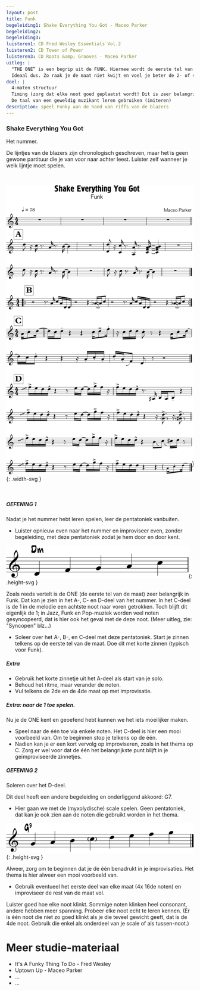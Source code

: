 ```yaml
---
layout: post
title: Funk
begeleiding1: Shake Everything You Got - Maceo Parker
begeleiding2:
begeleiding3:
luisteren1: CD Fred Wesley Essentials Vol.2
luisteren2: CD Tower of Power
luisteren3: CD Roots &amp; Grooves - Maceo Parker
uitleg: |
  "THE ONE” is een begrip uit de FUNK. Hiermee wordt de eerste tel van de maat bedoeld. Deze wordt in Funk erg benadrukt.
  Ideaal dus. Zo raak je de maat niet kwijt en voel je beter de 2- of 4-maten structuur.
doel: |
  4-maten structuur
  Timing (zorg dat elke noot goed geplaatst wordt! Dit is zeer belangrijk in Funk)
  De taal van een geweldig muzikant leren gebruiken (imiteren)
description: speel Funky aan de hand van riffs van de blazers
---
```


### Shake Everything You Got

Het nummer.

De lijntjes van de blazers zijn chronologisch geschreven, maar het is geen gewone partituur die je van voor naar achter leest. Luister zelf wanneer je welk lijntje moet spelen.

<br>

![Shake Everything you got thema](/assets/img/03-fu/IB-IM-FUNK3-SEYG-nummer.svg){: .width-svg }

<br>

##### OEFENING 1

Nadat je het nummer hebt leren spelen, leer de pentatoniek vanbuiten.

<ul class="disc">
  <li>Luister opnieuw even naar het nummer en improviseer even, zonder begeleiding, met deze pentatoniek zodat je hem door en door kent.</li>
</ul>


![Shake Everything you got pentatoniek](/assets/img/03-fu/IB-IM-FUNK3-SEYG-pentatoniek.svg){: .height-svg }

Zoals reeds vertelt is de ONE (de eerste tel van de maat) zeer belangrijk in Funk. Dat kan je zien in het A-, C- en D-deel van het nummer. In het C-deel is de 1 in de melodie een achtste noot naar voren getrokken. Toch blijft dit eigenlijk de 1; in Jazz, Funk en Pop-muziek worden veel noten gesyncopeerd, dat is hier ook het geval met de deze noot. (Meer uitleg, zie: "Syncopen" blz...)

<ul class="disc">
  <li>Soleer over het A-, B-, en C-deel met deze pentatoniek. Start je zinnen telkens op de eerste tel van de maat. Doe dit met korte zinnen (typisch voor Funk).</li>
</ul>


##### Extra

<ul class="disc">
  <li>Gebruik het korte zinnetje uit het A-deel als start van je solo.</li>
  <li>Behoud het ritme, maar verander de noten.</li>
  <li>Vul telkens de 2de en de 4de maat op met improvisatie.</li>
</ul>



##### Extra: naar de 1 toe spelen.

Nu je de ONE kent en geoefend hebt kunnen we het iets moeilijker maken.

<ul class="disc">
  <li>Speel naar de één toe via enkele noten. Het C-deel is hier een mooi voorbeeld van. Om te beginnen stop je telkens op de één.</li>
  <li>Nadien kan je er een kort vervolg op improviseren, zoals in het thema op C. Zorg er wel voor dat de één het belangrijkste punt blijft in je geïmproviseerde zinnetjes.</li>
</ul>

##### OEFENING 2
Soleren over het D-deel.

Dit deel heeft een andere begeleiding en onderliggend akkoord: G7.

<ul class="disc">
  <li>Hier gaan we met de (myxolydische) scale spelen. Geen pentatoniek, dat kan je ook zien aan de noten die gebruikt worden in het thema.</li>
</ul>

![Shake Everything you got scale over D-deel](/assets/img/03-fu/IB-IM-FUNK3-SEYG-scaleG7.svg){: .height-svg }

Alweer, zorg om te beginnen dat je de één benadrukt in je improvisaties. Het thema is hier alweer een mooi voorbeeld van.

<ul class="disc">
  <li>Gebruik eventueel het eerste deel van elke maat (4x 16de noten) en improviseer de rest van de maat vol.</li>
</ul>

Luister goed hoe elke noot klinkt. Sommige noten klinken heel consonant, andere hebben meer spanning. Probeer elke noot echt te leren kennen. (Er is één noot die niet zo goed klinkt als je die teveel gewicht geeft, dat is de 4de noot. Gebruik die enkel als onderdeel van je scale of als tussen-noot.)

<div class="verdere-studie">
  <h1 class="small-h2">Meer studie-materiaal</h1>
  <ul class="two-column">
    <li>It's A Funky Thing To Do - Fred Wesley</li>
    <li>Uptown Up - Maceo Parker</li>
    <li>...</li>
    <li>...</li>
  </ul>
</div>
